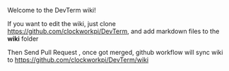 Welcome to the DevTerm wiki!

If you want to edit the wiki, just clone https://github.com/clockworkpi/DevTerm, and add markdown files to the **wiki** folder

Then Send Pull Request , once got merged, github workflow will sync wiki to https://github.com/clockworkpi/DevTerm/wiki

